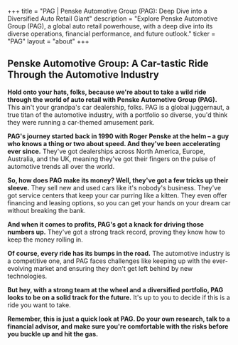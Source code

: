 +++
title = "PAG |  Penske Automotive Group (PAG): Deep Dive into a Diversified Auto Retail Giant"
description = "Explore Penske Automotive Group (PAG), a global auto retail powerhouse, with a deep dive into its diverse operations, financial performance, and future outlook."
ticker = "PAG"
layout = "about"
+++

        


## Penske Automotive Group: A Car-tastic Ride Through the Automotive Industry

**Hold onto your hats, folks, because we're about to take a wild ride through the world of auto retail with Penske Automotive Group (PAG).**  This ain't your grandpa's car dealership, folks. PAG is a global juggernaut, a true titan of the automotive industry,  with a portfolio so diverse, you'd think they were running a car-themed amusement park. 

**PAG's journey started back in 1990 with Roger Penske at the helm – a guy who knows a thing or two about speed.  And they've been accelerating ever since.**  They've got dealerships across North America, Europe, Australia, and the UK,  meaning they've got their fingers on the pulse of automotive trends all over the world. 

**So, how does PAG make its money?  Well, they've got a few tricks up their sleeve.**  They sell new and used cars like it's nobody's business. They've got service centers that keep your car purring like a kitten. They even offer financing and leasing options,  so you can get your hands on your dream car without breaking the bank. 

**And when it comes to profits, PAG's got a knack for driving those numbers up.** They've got a strong track record, proving they know how to keep the money rolling in. 

**Of course, every ride has its bumps in the road.**  The automotive industry is a competitive one, and PAG faces challenges like keeping up with the ever-evolving market and ensuring they don't get left behind by new technologies. 

**But hey, with a strong team at the wheel and a diversified portfolio, PAG looks to be on a solid track for the future.**  It's up to you to decide if this is a ride you want to take.  

**Remember, this is just a quick look at PAG.  Do your own research, talk to a financial advisor, and make sure you're comfortable with the risks before you buckle up and hit the gas.** 

        